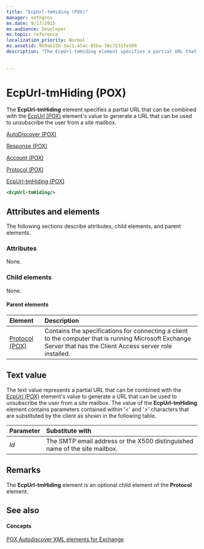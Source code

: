 ```yaml
---
title: "EcpUrl-tmHiding (POX)"
manager: sethgros
ms.date: 9/17/2015
ms.audience: Developer
ms.topic: reference
localization_priority: Normal
ms.assetid: 9b9ae15b-3ac1-45ac-85ba-38c7231fe508
description: "The EcpUrl-tmHiding element specifies a partial URL that can be combined with the EcpUrl (POX) element's value to generate a URL that can be used to unsubscribe the user from a site mailbox."
 
 
---
```


# EcpUrl-tmHiding (POX)

The **EcpUrl-tmHiding** element specifies a partial URL that can be combined with the [EcpUrl (POX)](ecpurl-pox.md) element's value to generate a URL that can be used to unsubscribe the user from a site mailbox. 
  
[AutoDiscover (POX)](autodiscover-pox.md)
  
[Response (POX)](response-pox.md)
  
[Account (POX)](account-pox.md)
  
[Protocol (POX)](protocol-pox.md)
  
[EcpUrl-tmHiding (POX)](ecpurl-tmhiding-pox.md)
  
```XML
<EcpUrl-tmHiding/>
```

## Attributes and elements

The following sections describe attributes, child elements, and parent elements.
  
### Attributes

None.
  
### Child elements

None.
  
#### Parent elements

|**Element**|**Description**|
|:-----|:-----|
|[Protocol (POX)](protocol-pox.md) <br/> |Contains the specifications for connecting a client to the computer that is running Microsoft Exchange Server that has the Client Access server role installed.  <br/> |
   
## Text value

The text value represents a partial URL that can be combined with the [EcpUrl (POX)](ecpurl-pox.md) element's value to generate a URL that can be used to unsubscribe the user from a site mailbox. The value of the **EcpUrl-tmHiding** element contains parameters contained within '<' and '>' characters that are substituted by the client as shown in the following table. 
  
|**Parameter**|**Substitute with**|
|:-----|:-----|
| _Id_ <br/> |The SMTP email address or the X500 distinguished name of the site mailbox.  <br/> |
   
## Remarks

The **EcpUrl-tmHiding** element is an optional child element of the **Protocol** element. 
  
## See also

#### Concepts

[POX Autodiscover XML elements for Exchange](pox-autodiscover-xml-elements-for-exchange.md)

